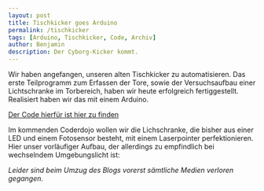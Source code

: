 ```yaml
---
layout: post
title: Tischkicker goes Arduino
permalink: /tischkicker
tags: [Arduino, Tischkicker, Code, Archiv]
author: Benjamin
description: Der Cyborg-Kicker kommt.
---
```


Wir haben angefangen, unseren alten Tischkicker zu automatisieren. Das erste Teilprogramm zum Erfassen der Tore, sowie der Versuchsaufbau einer Lichtschranke im Torbereich, haben wir heute erfolgreich fertiggestellt. Realisiert haben wir das mit einem Arduino.

<!--break-->

[Der Code hierfür ist hier zu finden](https://ghostbin.com/paste/o33a8)

Im kommenden Coderdojo wollen wir die Lichschranke, die bisher aus einer LED und einem Fotosensor besteht, mit einem Laserpointer perfektionieren. Hier unser vorläufiger Aufbau, der allerdings zu empfindlich bei wechselndem Umgebungslicht ist:

*Leider sind beim Umzug des Blogs vorerst sämtliche Medien verloren gegangen.*
